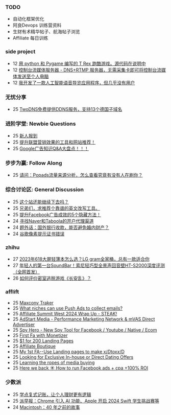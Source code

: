 ### TODO
-  自动化框架优化
-  阿良Devops 训练营资料
-  生财有术精华帖子、航海帖子浏览
-  Affiliate 每日训练

### side project
<!-- sideproject:START -->
-  12 [用 python 和 Pygame 编写的 T Rex 跑酷游戏。源代码在说明中](https://www.youtube.com/watch?v=pZySIXSelCA)
-  12 [控制台流媒体服务器 - DNS+RTMP 服务器，无需采集卡即可将控制台流媒体发送至个人电脑](https://github.com/Aioros/console-streaming-server)
-  12 [我开发了一款人工智能语音导览应用程序，但几乎没有用户](https://www.reddit.com/r/SideProject/comments/18gpp0e/ive_built_an_ai_audio_tour_app_but_have_almost_no/)<!-- sideproject:END -->


### 无忧分享
<!-- ruyo:START -->
-  25 [TwoDNS免费提供DDNS服务，支持13个德国子域名](https://51.ruyo.net/18595.html)<!-- ruyo:END -->

### 进阶学堂: Newbie Questions
<!-- advertcn1:START -->
-  25 [新人报到](https://www.advertcn.com/thread-113816-1-1.html)
-  25 [提升联盟营销效果的工具和网站推荐！](https://www.advertcn.com/thread-113812-1-1.html)
-  25 [Google广告知识Q&amp;A大盘点！！！](https://www.advertcn.com/thread-113810-1-1.html)<!-- advertcn1:END -->

### 步步为赢: Follow Along
<!-- advertcn2:START -->
-  25 [请问：Popads流量来源分析，怎么查看究竟有没有人在刷你？](https://www.advertcn.com/thread-113807-1-1.html)<!-- advertcn2:END -->

### 综合讨论区: General Discussion
<!-- advertcn3:START -->
-  25 [这个站还能继续下去吗？](https://www.advertcn.com/thread-113818-1-1.html)
-  25 [兄弟们，求推荐个靠谱的英文改写工具。](https://www.advertcn.com/thread-113809-1-1.html)
-  25 [提升Facebook广告成效的5个隐藏方法！](https://www.advertcn.com/thread-113808-1-1.html)
-  24 [寻找Naver和Taboola的开户代理渠道](https://www.advertcn.com/thread-113804-1-1.html)
-  24 [题外话：国外银行收款，能否避免婚内财产？](https://www.advertcn.com/thread-113803-1-1.html)
-  24 [谷歌像素提示证书错误](https://www.advertcn.com/thread-113802-1-1.html)<!-- advertcn3:END -->


### zhihu
<!-- zhihu:START -->
-  27 [2023年618大屏轻薄本怎么选？LG gram全家桶，总有一款适合你](http://zhuanlan.zhihu.com/p/632641888?utm_campaign=rss&utm_medium=rss&utm_source=rss&utm_content=title)
-  27 [年轻人的第一台SoundBar！索尼轻巧型全景声回音壁HT-S2000深度评测（全网首发）](http://zhuanlan.zhihu.com/p/630990296?utm_campaign=rss&utm_medium=rss&utm_source=rss&utm_content=title)
-  26 [如何评价密室逃脱游戏《长安乱》？](http://www.zhihu.com/question/563950552/answer/3045961312?utm_campaign=rss&utm_medium=rss&utm_source=rss&utm_content=title)<!-- zhihu:END -->

### afflift
<!-- afflift:START -->
-  25 [Maxconv Traker](https://afflift.com/f/threads/maxconv-traker.12524/)
-  25 [What niches can use Push Ads to collect emails?](https://afflift.com/f/threads/what-niches-can-use-push-ads-to-collect-emails.12523/)
-  25 [Affiliate Summit West 2024 Wrap Up - STEAK!](https://afflift.com/f/threads/affiliate-summit-west-2024-wrap-up-steak.12521/)
-  25 [AdStart Media - Performance Marketing Network &amp; mVAS Direct Advertiser](https://afflift.com/f/threads/adstart-media-performance-marketing-network-mvas-direct-advertiser.9494/)
-  25 [Spy Hero - New Spy Tool for Facebook / Youtube / Native / Ecom](https://afflift.com/f/threads/spy-hero-new-spy-tool-for-facebook-youtube-native-ecom.10351/)
-  25 [First Fa with Monetizer](https://afflift.com/f/threads/first-fa-with-monetizer.12466/)
-  25 [$1 for 200 Landing Pages](https://afflift.com/f/threads/1-for-200-landing-pages.12504/)
-  25 [Affiliate Boutique](https://afflift.com/f/threads/affiliate-boutique.8028/)
-  25 [My 1st FA--Use Landing pages to make x$/D to xx$/D](https://afflift.com/f/threads/my-1st-fa-use-landing-pages-to-make-x-d-to-xx-d.12502/)
-  25 [Looking for Exclusive In-house or Direct Dating Offers](https://afflift.com/f/threads/looking-for-exclusive-in-house-or-direct-dating-offers.12522/)
-  25 [Learning the ropes of media buying](https://afflift.com/f/threads/learning-the-ropes-of-media-buying.12455/)
-  25 [Here we back ☀️ How to run Facebook ads + cpa +100% ROI](https://afflift.com/f/threads/here-we-back-%E2%98%80%EF%B8%8F-how-to-run-facebook-ads-cpa-100-roi.12146/)<!-- afflift:END -->

### 少数派
<!-- sspai:START -->
-  25 [学点复式记账，让个人理财更有逻辑](https://sspai.com/post/85033)
-  25 [派早报：Chrome 引入 AI 功能、Apple 开启 2024 Swift 学生挑战赛等](https://sspai.com/post/86068)
-  24 [Macintosh：40 年之前的故事](https://sspai.com/post/73310)<!-- sspai:END -->
